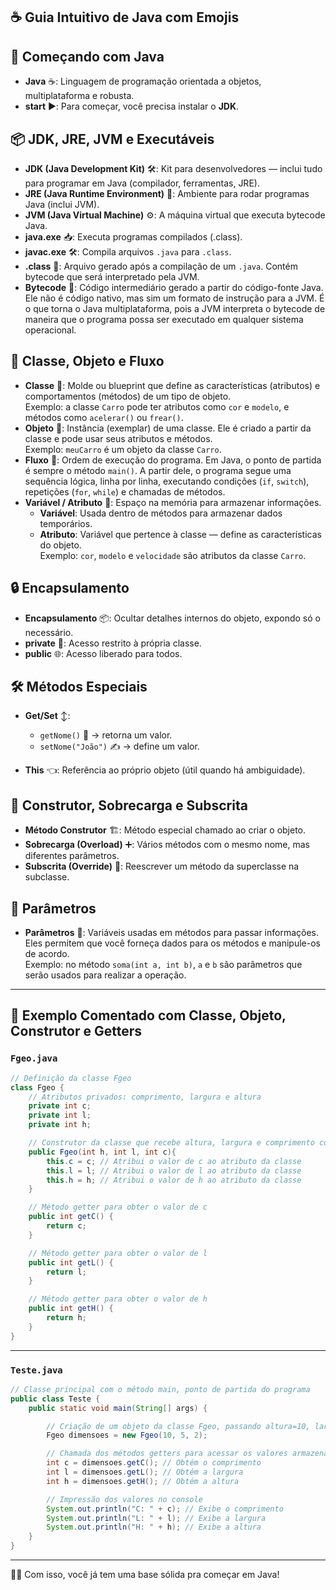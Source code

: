## ☕ Guia Intuitivo de Java com Emojis

## 🚀 Começando com Java

- **Java** ☕: Linguagem de programação orientada a objetos, multiplataforma e robusta.  
- **start** ▶️: Para começar, você precisa instalar o **JDK**.

## 📦 JDK, JRE, JVM e Executáveis

- **JDK (Java Development Kit)** 🛠️: Kit para desenvolvedores — inclui tudo para programar em Java (compilador, ferramentas, JRE).  
- **JRE (Java Runtime Environment)** 🔁: Ambiente para rodar programas Java (inclui JVM).  
- **JVM (Java Virtual Machine)** ⚙️: A máquina virtual que executa bytecode Java.  
- **java.exe** 📥: Executa programas compilados (.class).  
- **javac.exe** 🛠️: Compila arquivos `.java` para `.class`.  
- **.class** 📄: Arquivo gerado após a compilação de um `.java`. Contém bytecode que será interpretado pela JVM.  
- **Bytecode** 🔢: Código intermediário gerado a partir do código-fonte Java. Ele não é código nativo, mas sim um formato de instrução para a JVM. É o que torna o Java multiplataforma, pois a JVM interpreta o bytecode de maneira que o programa possa ser executado em qualquer sistema operacional.

## 🧱 Classe, Objeto e Fluxo

- **Classe** 🧩: Molde ou blueprint que define as características (atributos) e comportamentos (métodos) de um tipo de objeto.  
  Exemplo: a classe `Carro` pode ter atributos como `cor` e `modelo`, e métodos como `acelerar()` ou `frear()`.  
- **Objeto** 🚗: Instância (exemplar) de uma classe. Ele é criado a partir da classe e pode usar seus atributos e métodos.  
  Exemplo: `meuCarro` é um objeto da classe `Carro`.  
- **Fluxo** 🔄: Ordem de execução do programa. Em Java, o ponto de partida é sempre o método `main()`. A partir dele, o programa segue uma sequência lógica, linha por linha, executando condições (`if`, `switch`), repetições (`for`, `while`) e chamadas de métodos.  
- **Variável / Atributo** 🧮: Espaço na memória para armazenar informações.  
  - **Variável**: Usada dentro de métodos para armazenar dados temporários.  
  - **Atributo**: Variável que pertence à classe — define as características do objeto.  
    Exemplo: `cor`, `modelo` e `velocidade` são atributos da classe `Carro`.

## 🔒 Encapsulamento

- **Encapsulamento** 📦: Ocultar detalhes internos do objeto, expondo só o necessário.  
- **private** 🔐: Acesso restrito à própria classe.  
- **public** 🌐: Acesso liberado para todos.

## 🛠️ Métodos Especiais

- **Get/Set** ↕️:  
  - `getNome()` 🧐 → retorna um valor.  
  - `setNome("João")` ✍️ → define um valor.

- **This** 👈: Referência ao próprio objeto (útil quando há ambiguidade).

## 🧬 Construtor, Sobrecarga e Subscrita

- **Método Construtor** 🏗️: Método especial chamado ao criar o objeto.  
- **Sobrecarga (Overload)** ➕: Vários métodos com o mesmo nome, mas diferentes parâmetros.  
- **Subscrita (Override)** 🔁: Reescrever um método da superclasse na subclasse.

## 🔢 Parâmetros

- **Parâmetros** 📏: Variáveis usadas em métodos para passar informações. Eles permitem que você forneça dados para os métodos e manipule-os de acordo.  
  Exemplo: no método `soma(int a, int b)`, `a` e `b` são parâmetros que serão usados para realizar a operação.

---

## 📂 Exemplo Comentado com Classe, Objeto, Construtor e Getters

### `Fgeo.java`

```java
// Definição da classe Fgeo
class Fgeo {
    // Atributos privados: comprimento, largura e altura
    private int c;
    private int l;
    private int h;

    // Construtor da classe que recebe altura, largura e comprimento como parâmetros
    public Fgeo(int h, int l, int c){
        this.c = c; // Atribui o valor de c ao atributo da classe
        this.l = l; // Atribui o valor de l ao atributo da classe
        this.h = h; // Atribui o valor de h ao atributo da classe
    }

    // Método getter para obter o valor de c
    public int getC() {
        return c;
    }

    // Método getter para obter o valor de l
    public int getL() {
        return l;
    }

    // Método getter para obter o valor de h
    public int getH() {
        return h;
    }
}
```

---

### `Teste.java`

```java
// Classe principal com o método main, ponto de partida do programa
public class Teste {
    public static void main(String[] args) {

        // Criação de um objeto da classe Fgeo, passando altura=10, largura=5 e comprimento=2
        Fgeo dimensoes = new Fgeo(10, 5, 2);

        // Chamada dos métodos getters para acessar os valores armazenados no objeto
        int c = dimensoes.getC(); // Obtém o comprimento
        int l = dimensoes.getL(); // Obtém a largura
        int h = dimensoes.getH(); // Obtém a altura

        // Impressão dos valores no console
        System.out.println("C: " + c); // Exibe o comprimento
        System.out.println("L: " + l); // Exibe a largura
        System.out.println("H: " + h); // Exibe a altura
    }
}
```

---

👨‍💻 Com isso, você já tem uma base sólida pra começar em Java!
